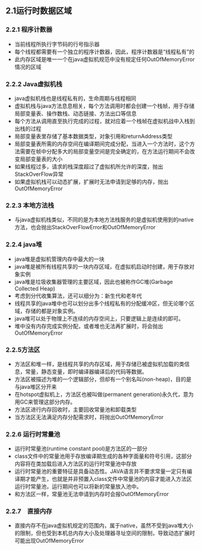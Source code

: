 ## 2.1运行时数据区域

### 2.2.1 程序计数器

+ 当前线程所执行字节码的行号指示器
+ 每个线程都需要有一个独立的程序计数器，因此，程序计数器是“线程私有”的
+ 此内存区域是唯一一个在java虚拟机规范中没有规定任何OutOfMemoryError情况的区域

### 2.2.2 Java虚拟机栈

+ java虚拟机栈也是线程私有的，生命周期与线程相同
+ 虚拟机栈与java方法息息相关，每个方法调用时都会创建一个栈帧，用于存储局部变量表、操作数栈、动态链接、方法出口等信息
+ 每个方法从调用直至执行完成的过程，就对应着一个栈帧在虚拟机战中入栈到出栈的过程
+ 局部变量表里存储了基本数据类型，对象引用和returnAddress类型
+ 局部变量表所需的内存空间在编译期间完成分配，当进入一个方法时，这个方法需要在帧中分配多大的局部变量空间是完全确定的，在方法运行期间不会改变局部变量表的大小
+ 如果线程过多，请求的栈深度超过了虚拟机所允许的深度，抛出StackOverFlow异常
+ 如果虚拟机栈可以动态扩展，扩展时无法申请到足够的内存，抛出OutOfMemoryError

### 2.2.3 本地方法栈

+ 与java虚拟机栈类似，不同的是为本地方法栈服务的是虚拟机使用到的native方法，也会抛出StackOverFlowError和OutOfMemoryError

### 2.2.4 java堆

+ java堆是虚拟机管理内存中最大的一块
+ java堆是被所有线程共享的一块内存区域，在虚拟机启动时创建，用于存放对象实例
+ java堆是垃圾收集器管理的主要区域，因此也被称作GC堆(Garbage Collected Heap)
+ 考虑到分代收集算法，还可以细分为：新生代和老年代
+ 线程共享的java堆中也可以划分出多个线程私有的分配缓冲区，但无论哪个区域，存储的都是对象实例。
+ java堆可以处于物理上不连续的内存空间上，只要逻辑上是连续的即可。
+ 堆中没有内存完成实例分配，或者堆也无法再扩展时，将会抛出OutOfMemoryError

### 2.2.5方法区

+ 方法区和堆一样，是线程共享的内存区域，用于存储已被虚拟机加载的类信息，常量，静态变量，即时编译器编译后的代码等数据。
+ 方法区被描述为堆的一个逻辑部分，但却有一个别名叫(non-heap)，目的是与java堆区分开来
+ 在hotspot虚拟机上，方法区也被叫做(permanent generation)永久代，意为用GC来管理这部分内存。
+ 方法区进行内存回收时，主要回收常量池和卸载类型
+ 当方法区无法满足内存分配需求时，将抛出OutOfMemoryError

### 2.2.6 运行时常量池

+ 运行时常量池(runtime constant pool)是方法区的一部分
+ class文件中的常量池用于存放编译期生成的各种字面量和符号引用，这部分内容将在类加载后进入方法区的运行时常量池中存放
+ 运行时常量池的重要特征是具备动态性。JAVA语言并不要求常量一定只有编译期才能产生，也就是并非预置入class文件中常量池的内容才能进入方法区运行时常量池，运行期间也可以将新的常量放入池中。
+ 和方法区一样，常量池无法申请到内存时会报OutOfMemoryError

### 2.2.7　直接内存

+ 直接内存不在java虚拟机规定的范围内，属于native，虽然不受到java堆大小的限制，但也受到本机总内存大小及处理器寻址空间的限制，导致动态扩展时可能出现OutOfMemoryError

